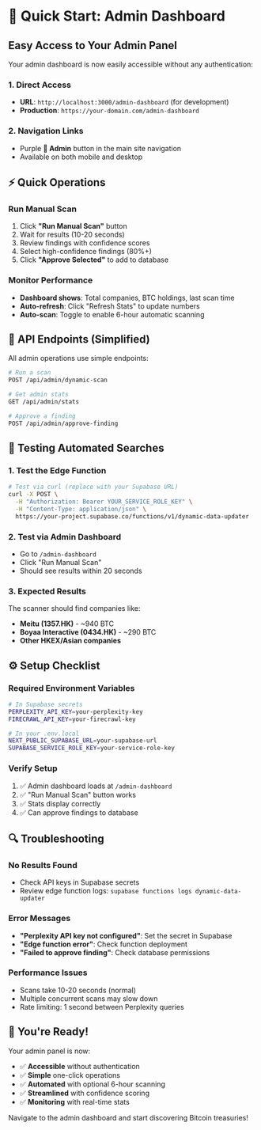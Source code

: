 # 🚀 Quick Start: Admin Dashboard

## Easy Access to Your Admin Panel

Your admin dashboard is now easily accessible without any authentication:

### 1. **Direct Access**
- **URL**: `http://localhost:3000/admin-dashboard` (for development)
- **Production**: `https://your-domain.com/admin-dashboard`

### 2. **Navigation Links**
- Purple **🔧 Admin** button in the main site navigation
- Available on both mobile and desktop

## ⚡ Quick Operations

### Run Manual Scan
1. Click **"Run Manual Scan"** button
2. Wait for results (10-20 seconds)
3. Review findings with confidence scores
4. Select high-confidence findings (80%+)
5. Click **"Approve Selected"** to add to database

### Monitor Performance
- **Dashboard shows**: Total companies, BTC holdings, last scan time
- **Auto-refresh**: Click "Refresh Stats" to update numbers
- **Auto-scan**: Toggle to enable 6-hour automatic scanning

## 🔧 API Endpoints (Simplified)

All admin operations use simple endpoints:

```bash
# Run a scan
POST /api/admin/dynamic-scan

# Get admin stats  
GET /api/admin/stats

# Approve a finding
POST /api/admin/approve-finding
```

## 🎯 Testing Automated Searches

### 1. **Test the Edge Function**
```bash
# Test via curl (replace with your Supabase URL)
curl -X POST \
  -H "Authorization: Bearer YOUR_SERVICE_ROLE_KEY" \
  -H "Content-Type: application/json" \
  https://your-project.supabase.co/functions/v1/dynamic-data-updater
```

### 2. **Test via Admin Dashboard**
- Go to `/admin-dashboard`
- Click "Run Manual Scan"
- Should see results within 20 seconds

### 3. **Expected Results**
The scanner should find companies like:
- **Meitu (1357.HK)** - ~940 BTC
- **Boyaa Interactive (0434.HK)** - ~290 BTC
- **Other HKEX/Asian companies**

## ⚙️ Setup Checklist

### Required Environment Variables
```bash
# In Supabase secrets
PERPLEXITY_API_KEY=your-perplexity-key
FIRECRAWL_API_KEY=your-firecrawl-key

# In your .env.local
NEXT_PUBLIC_SUPABASE_URL=your-supabase-url
SUPABASE_SERVICE_ROLE_KEY=your-service-role-key
```

### Verify Setup
1. ✅ Admin dashboard loads at `/admin-dashboard`
2. ✅ "Run Manual Scan" button works
3. ✅ Stats display correctly
4. ✅ Can approve findings to database

## 🔍 Troubleshooting

### No Results Found
- Check API keys in Supabase secrets
- Review edge function logs: `supabase functions logs dynamic-data-updater`

### Error Messages
- **"Perplexity API key not configured"**: Set the secret in Supabase
- **"Edge function error"**: Check function deployment
- **"Failed to approve finding"**: Check database permissions

### Performance Issues
- Scans take 10-20 seconds (normal)
- Multiple concurrent scans may slow down
- Rate limiting: 1 second between Perplexity queries

## 🎉 You're Ready!

Your admin panel is now:
- ✅ **Accessible** without authentication
- ✅ **Simple** one-click operations  
- ✅ **Automated** with optional 6-hour scanning
- ✅ **Streamlined** with confidence scoring
- ✅ **Monitoring** with real-time stats

Navigate to the admin dashboard and start discovering Bitcoin treasuries!